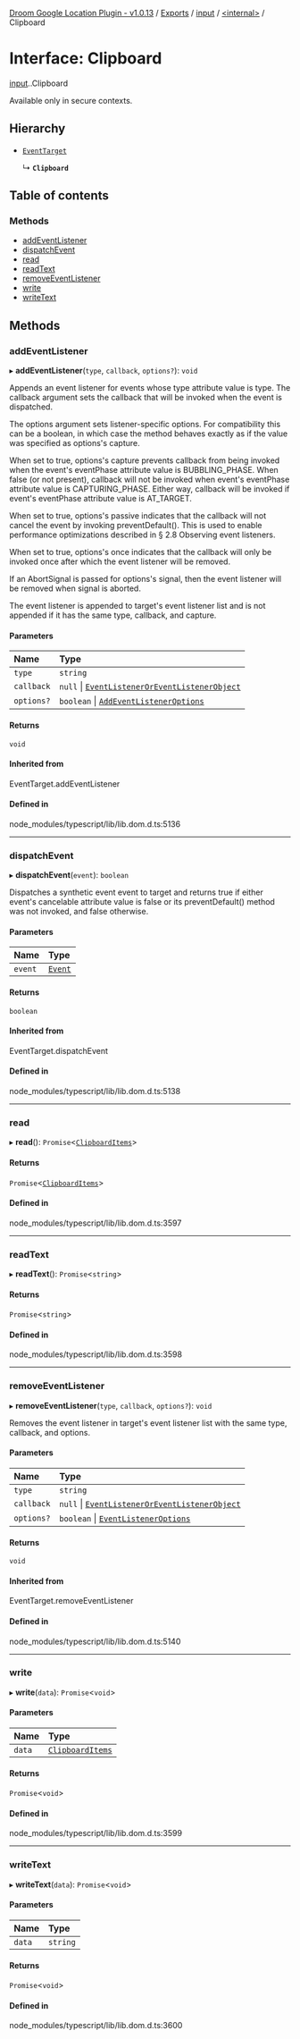 [Droom Google Location Plugin - v1.0.13](../README.md) / [Exports](../modules.md) / [input](../modules/input.md) / [<internal\>](../modules/input._internal_.md) / Clipboard

# Interface: Clipboard

[input](../modules/input.md).[<internal>](../modules/input._internal_.md).Clipboard

Available only in secure contexts.

## Hierarchy

- [`EventTarget`](../modules/input._internal_.md#eventtarget)

  ↳ **`Clipboard`**

## Table of contents

### Methods

- [addEventListener](input._internal_.Clipboard.md#addeventlistener)
- [dispatchEvent](input._internal_.Clipboard.md#dispatchevent)
- [read](input._internal_.Clipboard.md#read)
- [readText](input._internal_.Clipboard.md#readtext)
- [removeEventListener](input._internal_.Clipboard.md#removeeventlistener)
- [write](input._internal_.Clipboard.md#write)
- [writeText](input._internal_.Clipboard.md#writetext)

## Methods

### addEventListener

▸ **addEventListener**(`type`, `callback`, `options?`): `void`

Appends an event listener for events whose type attribute value is type. The callback argument sets the callback that will be invoked when the event is dispatched.

The options argument sets listener-specific options. For compatibility this can be a boolean, in which case the method behaves exactly as if the value was specified as options's capture.

When set to true, options's capture prevents callback from being invoked when the event's eventPhase attribute value is BUBBLING_PHASE. When false (or not present), callback will not be invoked when event's eventPhase attribute value is CAPTURING_PHASE. Either way, callback will be invoked if event's eventPhase attribute value is AT_TARGET.

When set to true, options's passive indicates that the callback will not cancel the event by invoking preventDefault(). This is used to enable performance optimizations described in § 2.8 Observing event listeners.

When set to true, options's once indicates that the callback will only be invoked once after which the event listener will be removed.

If an AbortSignal is passed for options's signal, then the event listener will be removed when signal is aborted.

The event listener is appended to target's event listener list and is not appended if it has the same type, callback, and capture.

#### Parameters

| Name | Type |
| :------ | :------ |
| `type` | `string` |
| `callback` | ``null`` \| [`EventListenerOrEventListenerObject`](../modules/input._internal_.md#eventlisteneroreventlistenerobject) |
| `options?` | `boolean` \| [`AddEventListenerOptions`](input._internal_.AddEventListenerOptions.md) |

#### Returns

`void`

#### Inherited from

EventTarget.addEventListener

#### Defined in

node_modules/typescript/lib/lib.dom.d.ts:5136

___

### dispatchEvent

▸ **dispatchEvent**(`event`): `boolean`

Dispatches a synthetic event event to target and returns true if either event's cancelable attribute value is false or its preventDefault() method was not invoked, and false otherwise.

#### Parameters

| Name | Type |
| :------ | :------ |
| `event` | [`Event`](../modules/input._internal_.md#event) |

#### Returns

`boolean`

#### Inherited from

EventTarget.dispatchEvent

#### Defined in

node_modules/typescript/lib/lib.dom.d.ts:5138

___

### read

▸ **read**(): `Promise`<[`ClipboardItems`](../modules/input._internal_.md#clipboarditems)\>

#### Returns

`Promise`<[`ClipboardItems`](../modules/input._internal_.md#clipboarditems)\>

#### Defined in

node_modules/typescript/lib/lib.dom.d.ts:3597

___

### readText

▸ **readText**(): `Promise`<`string`\>

#### Returns

`Promise`<`string`\>

#### Defined in

node_modules/typescript/lib/lib.dom.d.ts:3598

___

### removeEventListener

▸ **removeEventListener**(`type`, `callback`, `options?`): `void`

Removes the event listener in target's event listener list with the same type, callback, and options.

#### Parameters

| Name | Type |
| :------ | :------ |
| `type` | `string` |
| `callback` | ``null`` \| [`EventListenerOrEventListenerObject`](../modules/input._internal_.md#eventlisteneroreventlistenerobject) |
| `options?` | `boolean` \| [`EventListenerOptions`](input._internal_.EventListenerOptions.md) |

#### Returns

`void`

#### Inherited from

EventTarget.removeEventListener

#### Defined in

node_modules/typescript/lib/lib.dom.d.ts:5140

___

### write

▸ **write**(`data`): `Promise`<`void`\>

#### Parameters

| Name | Type |
| :------ | :------ |
| `data` | [`ClipboardItems`](../modules/input._internal_.md#clipboarditems) |

#### Returns

`Promise`<`void`\>

#### Defined in

node_modules/typescript/lib/lib.dom.d.ts:3599

___

### writeText

▸ **writeText**(`data`): `Promise`<`void`\>

#### Parameters

| Name | Type |
| :------ | :------ |
| `data` | `string` |

#### Returns

`Promise`<`void`\>

#### Defined in

node_modules/typescript/lib/lib.dom.d.ts:3600
